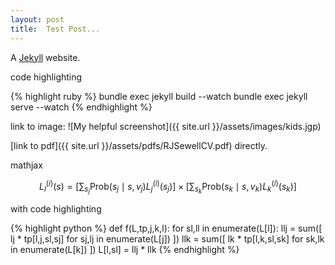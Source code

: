 ```yaml
---
layout: post
title:  Test Post...
---
```


A [Jekyll][jekyll] website.

code highlighting

{% highlight ruby %}
	bundle exec jekyll build --watch
	bundle exec jekyll serve --watch
{% endhighlight %}

link to image:
![My helpful screenshot]({{ site.url }}/assets/images/kids.jgp)

[link to pdf]({{ site.url }}/assets/pdfs/RJSewellCV.pdf) directly.

mathjax

$$
L_{l}^{(i)} (s) = \left[ 
        \sum_{s_{j}} \text{Prob} (s_j \mid s, v_j) L_{j}^{(i)}(s_j)
    \right] \times \left[
        \sum_{s_{k}} \text{Prob} (s_k \mid s, v_k) L_{k}^{(i)}(s_k)
    \right]
$$

with code highlighting

{% highlight python %}
def f(L,tp,j,k,l):
    for sl,ll in enumerate(L[l]):
        llj = sum([ lj * tp[l,j,sl,sj] for sj,lj in enumerate(L[j]) ])
        llk = sum([ lk * tp[l,k,sl,sk] for sk,lk in enumerate(L[k]) ])
        L[l,sl] = llj * llk
{% endhighlight %}

[jekyll]:    http://jekyllrb.com
